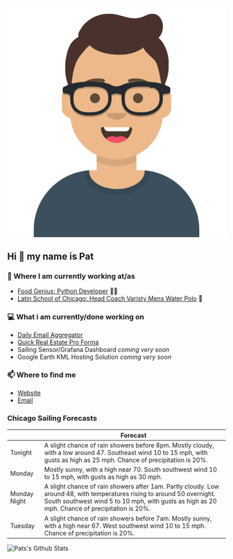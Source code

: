 [![Social banner for p-j-falconer](https://raw.githubusercontent.com/P-J-FALCONER/P-J-FALCONER/master/assets/avataaars.svg)](https://patfalconer.com/)
## Hi :wave: my name is Pat

### 💼 Where I am currently working at/as
- [Food Genius: Python Developer](https://getfoodgenius.com/) 🍔🐍
- [Latin School of Chicago: Head Coach Varisty Mens Water Polo](https://www.latinschool.org/) 🤽


### 💻 What i am currently/done working on
 - [Daily Email Aggregator](https://github.com/P-J-FALCONER/dott_daily_mail)
 - [Quick Real Estate Pro Forma](https://github.com/P-J-FALCONER/henry)
 - Sailing Sensor/Grafana Dashboard *coming very soon*
 - Google Earth KML Hosting Solution *coming very soon*

### 📫 Where to find me
 - [Website](https://patfalconer.com/)
 - [Email](mailto:patrick.j.falconer@gmail.com)


### Chicago Sailing Forecasts
|   | Forecast  |
|---|---|
| Tonight | A slight chance of rain showers before 8pm. Mostly cloudy, with a low around 47. Southeast wind 10 to 15 mph, with gusts as high as 25 mph. Chance of precipitation is 20%. |
| Monday | Mostly sunny, with a high near 70. South southwest wind 10 to 15 mph, with gusts as high as 30 mph. |
| Monday Night | A slight chance of rain showers after 1am. Partly cloudy. Low around 48, with temperatures rising to around 50 overnight. South southwest wind 5 to 10 mph, with gusts as high as 20 mph. Chance of precipitation is 20%. |
| Tuesday | A slight chance of rain showers before 7am. Mostly sunny, with a high near 67. West southwest wind 10 to 15 mph. Chance of precipitation is 20%. |

![Pats's Github Stats](https://github-readme-stats.vercel.app/api?username=p-j-falconer&show_icons=true&theme=radical)
